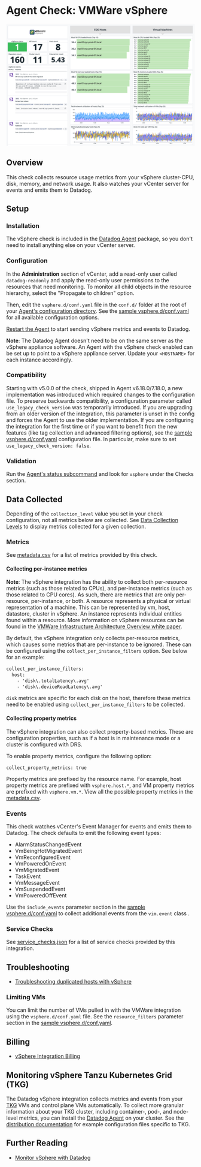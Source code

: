# Agent Check: VMWare vSphere

![Vsphere Graph][1]

## Overview

This check collects resource usage metrics from your vSphere cluster-CPU, disk, memory, and network usage. It also watches your vCenter server for events and emits them to Datadog.

## Setup

### Installation

The vSphere check is included in the [Datadog Agent][2] package, so you don't need to install anything else on your vCenter server.

### Configuration

In the **Administration** section of vCenter, add a read-only user called `datadog-readonly` and apply the read-only user permissions to the resources that need monitoring. To monitor all child objects in the resource hierarchy, select the "Propagate to children" option. 

Then, edit the `vsphere.d/conf.yaml` file in the `conf.d/` folder at the root of your [Agent's configuration directory][3]. See the [sample vsphere.d/conf.yaml][4] for all available configuration options.

[Restart the Agent][5] to start sending vSphere metrics and events to Datadog.

**Note**: The Datadog Agent doesn't need to be on the same server as the vSphere appliance software. An Agent with the vSphere check enabled can be set up to point to a vSphere appliance server. Update your `<HOSTNAME>` for each instance accordingly.

### Compatibility

Starting with v5.0.0 of the check, shipped in Agent v6.18.0/7.18.0, a new implementation was introduced which required changes to the configuration file. To preserve backwards compatibility, a configuration parameter called `use_legacy_check_version` was temporarily introduced.
If you are upgrading from an older version of the integration, this parameter is unset in the config and forces the Agent to use the older implementation.
If you are configuring the integration for the first time or if you want to benefit from the new features (like tag collection and advanced filtering options), see the [sample vsphere.d/conf.yaml][4] configuration file. In particular, make sure to set `use_legacy_check_version: false`.

### Validation

Run the [Agent's status subcommand][6] and look for `vsphere` under the Checks section.

## Data Collected

Depending of the `collection_level` value you set in your check configuration, not all metrics below are collected. See [Data Collection Levels][9] to display metrics collected for a given collection.

### Metrics

See [metadata.csv][10] for a list of metrics provided by this check.

#### Collecting per-instance metrics

**Note**: The vSphere integration has the ability to collect both per-resource metrics (such as those related to CPUs), and per-instance metrics (such as those related to CPU cores). As such, there are metrics that are only per-resource, per-instance, or both. 
A resource represents a physical or virtual representation of a machine. This can be represented by vm, host, datastore, cluster in vSphere.
An instance represents individual entities found within a resource. More information on vSphere resources can be found in the [VMWare Infrastructure Architecture Overview white paper][11].

By default, the vSphere integration only collects per-resource metrics, which causes some metrics that are per-instance to be ignored. These can be configured using the `collect_per_instance_filters` option. See below for an example:

```
collect_per_instance_filters:
  host:
    - 'disk\.totalLatency\.avg'
    - 'disk\.deviceReadLatency\.avg'
```

`disk` metrics are specific for each disk on the host, therefore these metrics need to be enabled using `collect_per_instance_filters` to be collected.

#### Collecting property metrics

The vSphere integration can also collect property-based metrics. These are configuration properties, such as if a host is in maintenance mode or a cluster is configured with DRS.

To enable property metrics, configure the following option:
```
collect_property_metrics: true
```

Property metrics are prefixed by the resource name. For example, host property metrics are prefixed with `vsphere.host.*`, and VM property metrics are prefixed with `vsphere.vm.*`. View all the possible property metrics in the [metadata.csv][10].


### Events

This check watches vCenter's Event Manager for events and emits them to Datadog. The check defaults to emit the following event types:

- AlarmStatusChangedEvent
- VmBeingHotMigratedEvent
- VmReconfiguredEvent
- VmPoweredOnEvent
- VmMigratedEvent
- TaskEvent
- VmMessageEvent
- VmSuspendedEvent
- VmPoweredOffEvent

Use the `include_events` parameter section in the [sample vsphere.d/conf.yaml][4] to collect additional events from the `vim.event` class .

### Service Checks

See [service_checks.json][12] for a list of service checks provided by this integration.

## Troubleshooting

- [Troubleshooting duplicated hosts with vSphere][8]

### Limiting VMs

You can limit the number of VMs pulled in with the VMWare integration using the `vsphere.d/conf.yaml` file. See the `resource_filters` parameter section in the [sample vsphere.d/conf.yaml][4].

## Billing

- [vSphere Integration Billing][17]

## Monitoring vSphere Tanzu Kubernetes Grid (TKG)

The Datadog vSphere integration collects metrics and events from your [TKG][13] VMs and control plane VMs automatically. To collect more granular information about your TKG cluster, including container-, pod-, and node-level metrics, you can install the [Datadog Agent][14] on your cluster. See the [distribution documentation][15] for example configuration files specific to TKG.

## Further Reading

- [Monitor vSphere with Datadog][16]


[1]: https://raw.githubusercontent.com/DataDog/integrations-core/master/vsphere/images/vsphere_graph.png
[2]: https://app.datadoghq.com/account/settings/agent/latest
[3]: https://docs.datadoghq.com/agent/guide/agent-configuration-files/#agent-configuration-directory
[4]: https://github.com/DataDog/integrations-core/blob/master/vsphere/datadog_checks/vsphere/data/conf.yaml.example
[5]: https://docs.datadoghq.com/agent/guide/agent-commands/#start-stop-and-restart-the-agent
[6]: https://docs.datadoghq.com/agent/guide/agent-commands/#agent-status-and-information
[8]: https://docs.datadoghq.com/integrations/faq/troubleshooting-duplicated-hosts-with-vsphere/
[9]: https://docs.vmware.com/en/VMware-vSphere/7.0/com.vmware.vsphere.monitoring.doc/GUID-25800DE4-68E5-41CC-82D9-8811E27924BC.html
[10]: https://github.com/DataDog/integrations-core/blob/master/vsphere/metadata.csv
[11]: https://www.vmware.com/pdf/vi_architecture_wp.pdf
[12]: https://github.com/DataDog/integrations-core/blob/master/vsphere/assets/service_checks.json
[13]: https://tanzu.vmware.com/kubernetes-grid
[14]: https://docs.datadoghq.com/containers/kubernetes/installation/?tab=operator
[15]: https://docs.datadoghq.com/containers/kubernetes/distributions/?tab=operator#TKG
[16]: https://www.datadoghq.com/blog/unified-vsphere-app-monitoring-datadog/#auto-discovery-across-vm-and-app-layers
[17]: https://docs.datadoghq.com/account_management/billing/vsphere

